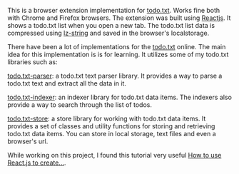 This is a browser extension implementation for [todo.txt](https://github.com/todotxt/todo.txt). Works fine both with Chrome and Firefox browsers. The extension was built using [Reactjs](https://reactjs.org/). It shows a todo.txt list when you open a new tab. The todo.txt list data is compressed using [lz-string](https://github.com/pieroxy/lz-string) and saved in the browser's localstorage.

There have been a lot of implementations for the [todo.txt](https://github.com/todotxt/todo.txt) online. The main idea for this implementation is is for learning. It utilizes some of my todo.txt libraries such as:

[todo.txt-parser](https://github.com/ochuzor/todo.txt-parser):  a todo.txt text parser library.
It provides a way to parse a todo.txt text and extract all the data in it.

[todo.txt-indexer](https://github.com/ochuzor/todo.txt-indexer): an indexer library for todo.txt data items.
The indexers also provide a way to search through the list of todos.

[todo.txt-store](https://github.com/ochuzor/todo.txt-store): a store library for working with todo.txt data items. It provides a set of classes and utility functions for storing and retrieving todo.txt data items. You can store in local storage, text files and even a browser's url.

While working on this project, I found this tutorial very useful [How to use React.js to create...](https://levelup.gitconnected.com/how-to-use-react-js-to-create-chrome-extension-in-5-minutes-2ddb11899815).